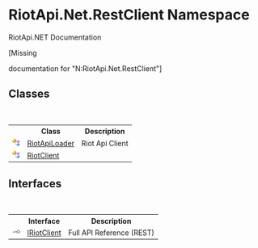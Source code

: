 # RiotApi.Net.RestClient Namespace
RiotApi.NET Documentation 

\[Missing <summary> documentation for "N:RiotApi.Net.RestClient"\]


## Classes
&nbsp;<table><tr><th></th><th>Class</th><th>Description</th></tr><tr><td>![Public class](media/pubclass.gif "Public class")</td><td><a href="48e3832d-6891-14cc-4041-774e25994ce4">RiotApiLoader</a></td><td>
Riot Api Client</td></tr><tr><td>![Public class](media/pubclass.gif "Public class")</td><td><a href="25a3050d-4f3b-9e0b-4b34-825a8a29c882">RiotClient</a></td><td /></tr></table>

## Interfaces
&nbsp;<table><tr><th></th><th>Interface</th><th>Description</th></tr><tr><td>![Public interface](media/pubinterface.gif "Public interface")</td><td><a href="7dd7d888-7be1-e774-04ab-b996e36da051">IRiotClient</a></td><td>
Full API Reference (REST)</td></tr></table>&nbsp;
